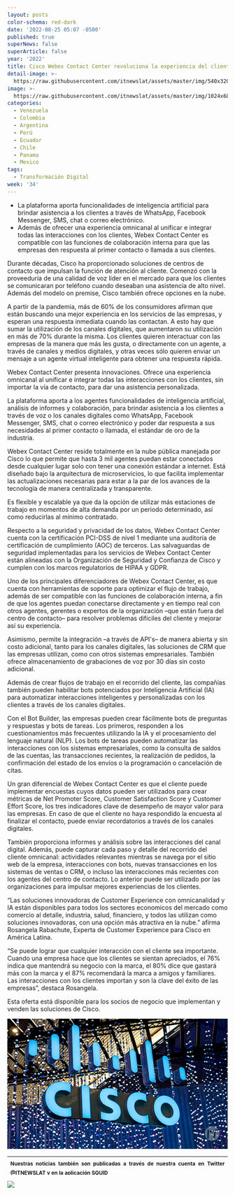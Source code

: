 ```yaml
---
layout: posts
color-schema: red-dark
date: '2022-08-25 05:07 -0500'
published: true
superNews: false
superArticle: false
year: '2022'
title: Cisco Webex Contact Center revoluciona la experiencia del cliente en la nube
detail-image: >-
  https://raw.githubusercontent.com/itnewslat/assets/master/img/540x320/Cisco-p.jpg
image: >-
  https://raw.githubusercontent.com/itnewslat/assets/master/img/1024x680/Cisco-g.jpg
categories:
  - Venezuela
  - Colombia
  - Argentina
  - Perú
  - Ecuador
  - Chile
  - Panama
  - Mexico
tags:
  - Transformación Digital
week: '34'
---
```

- La plataforma aporta funcionalidades de inteligencia artificial para brindar asistencia a los clientes a través de WhatsApp, Facebook Messenger, SMS, chat o correo electrónico.
- Además de ofrecer una experiencia omnicanal al unificar e integrar todas las interacciones con los clientes, Webex Contact Center es compatible con  las funciones de colaboración interna para que las empresas den respuesta al primer contacto o llamada a sus clientes.

Durante décadas, Cisco ha proporcionado soluciones de centros de contacto que impulsan la función de atención al cliente. Comenzó con la proveeduría de una calidad de voz líder en el mercado para que los clientes se comunicaran por teléfono cuando deseaban una asistencia de alto nivel. Además del modelo on premise, Cisco también ofrece opciones en la nube.

A partir de la pandemia, más de 60% de los consumidores afirman que están buscando una mejor experiencia en los servicios de las empresas, y esperan una respuesta inmediata cuando las contactan. A esto hay que sumar la utilización de los canales digitales, que aumentaron su utilización en más de 70% durante la misma. Los clientes quieren interactuar con las empresas de la manera que más les gusta, o directamente con un agente, a través de canales y medios digitales, y otras veces sólo quieren enviar un mensaje a un agente virtual inteligente para obtener una respuesta rápida.

Webex Contact Center presenta innovaciones. Ofrece una experiencia omnicanal al unificar e integrar todas las interacciones con los clientes, sin importar la vía de contacto, para dar una asistencia personalizada. 

La plataforma aporta a los agentes funcionalidades de inteligencia artificial, análisis de informes y colaboración, para brindar asistencia a los clientes a través de voz o los canales digitales como WhatsApp, Facebook Messenger, SMS, chat o correo electrónico y poder dar respuesta a sus necesidades al primer contacto o llamada, el estándar de oro de la industria. 

Webex Contact Center reside totalmente en la nube pública manejada por Cisco lo que permite que hasta 3 mil agentes puedan estar conectados desde cualquier lugar solo con tener una conexión estándar a internet. Está diseñado bajo la arquitectura de microservicios, lo que facilita implementar las actualizaciones necesarias para estar a la par de los avances de la tecnología de manera centralizada y transparente.

Es flexible y escalable ya que da la opción de utilizar más estaciones de trabajo en momentos de alta demanda por un periodo determinado, así como reducirlas al mínimo contratado.

Respecto a la seguridad y privacidad de los datos, Webex Contact Center cuenta con la certificación PCI-DSS de nivel 1 mediante una auditoría de certificación de cumplimiento (AOC) de terceros. Las salvaguardas de seguridad implementadas para los servicios de Webex Contact Center están alineadas con la Organización de Seguridad y Confianza de Cisco y cumplen con los marcos regulatorios de HIPAA y GDPR.

Uno de los principales diferenciadores de Webex Contact Center, es que cuenta con herramientas de soporte para optimizar el flujo de trabajo, además de ser compatible con las funciones de colaboración interna, a fin de que los agentes puedan conectarse directamente y en tiempo real con otros agentes, gerentes o expertos de la organización –que están fuera del centro de contacto– para resolver problemas difíciles del cliente y mejorar así su experiencia.

Asimismo, permite la integración –a través de API's– de manera abierta y sin costo adicional, tanto para los canales digitales, las soluciones de CRM que las empresas utilizan, como con otros sistemas empresariales. También ofrece almacenamiento de grabaciones de voz por 30 días sin costo adicional.

Además de crear flujos de trabajo en el recorrido del cliente, las compañías también pueden habilitar bots potenciados por Inteligencia Artificial (IA) para automatizar interacciones inteligentes y personalizadas con los clientes a través de los canales digitales.

Con el Bot Builder, las empresas pueden crear fácilmente bots de preguntas y respuestas y bots de tareas. Los primeros, responden a los cuestionamientos más frecuentes utilizando la IA y el procesamiento del lenguaje natural (NLP). Los bots de tareas pueden automatizar las interacciones con los sistemas empresariales, como la consulta de saldos de las cuentas, las transacciones recientes, la realización de pedidos, la confirmación del estado de los envíos o la programación o cancelación de citas.

Un gran diferencial de Webex Contact Center es que el cliente puede implementar encuestas cuyos datos pueden ser utilizados para crear métricas de Net Promoter Score, Customer Satisfaction Score y Customer Effort Score, los tres indicadores clave de desempeño de mayor valor para las empresas. En caso de que el cliente no haya respondido la encuesta al finalizar el contacto, puede enviar recordatorios a través de los canales digitales.

También proporciona informes y análisis sobre las interacciones del canal digital. Además, puede capturar cada paso y detalle del recorrido del cliente omnicanal: actividades relevantes mientras se navega por el sitio web de la empresa, interacciones con bots, nuevas transacciones en los sistemas de ventas o CRM, o incluso las interacciones más recientes con los agentes del centro de contacto. Lo anterior puede ser utilizado por las organizaciones para impulsar mejores experiencias de los clientes.

“Las soluciones innovadoras de Customer Experience con omnicanalidad y IA están disponibles para todos los sectores economicos del mercado como comercio al detalle, industria, salud, financiero, y todos las utilizan como soluciones innovadoras, con una opción más atractiva en la nube.” afirma Rosangela Rabachute, Experta de Customer Experience  para Cisco en América Latina.

“Se puede lograr que cualquier interacción con el cliente sea importante. Cuando una empresa hace que los clientes se sientan apreciados, el 76% indica que mantendrá su negocio con la marca, el 80% dice que gastará más con la marca y el 87% recomendará la marca a amigos y familiares. Las interacciones con los clientes importan y son la clave del éxito de las empresas”, destaca Rosangela.

Esta oferta está disponible para los socios de negocio que implementan y venden las soluciones de Cisco. 

![](https://raw.githubusercontent.com/itnewslat/assets/master/img/540x320/Cisco-p.jpg)

<table style="height: 42px;" width="569">
<tbody>
<tr>
<td style="text-align: justify;"><sub><strong>Nuestras noticias también son publicadas a través de nuestra cuenta en Twitter <a href="https://twitter.com/itnewslat?lang=es">@ITNEWSLAT</a> y en la aplicación <a href="https://squidapp.co/en/">SQUID</a></strong></sub></td>
</tr>
</tbody>
</table>

<img src="https://tracker.metricool.com/c3po.jpg?hash=56f88a41e39ab42c063cc51676587a04"/>
